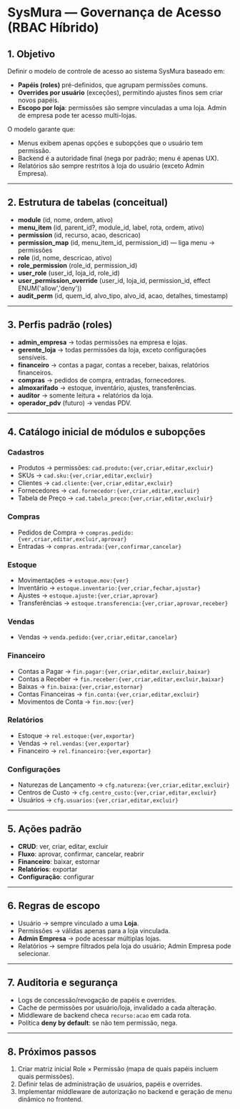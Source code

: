 # SysMura — Governança de Acesso (RBAC Híbrido)

## 1. Objetivo

Definir o modelo de controle de acesso ao sistema SysMura baseado em:

* **Papéis (roles)** pré-definidos, que agrupam permissões comuns.
* **Overrides por usuário** (exceções), permitindo ajustes finos sem criar novos papéis.
* **Escopo por loja**: permissões são sempre vinculadas a uma loja. Admin de empresa pode ter acesso multi-lojas.

O modelo garante que:

* Menus exibem apenas opções e subopções que o usuário tem permissão.
* Backend é a autoridade final (nega por padrão; menu é apenas UX).
* Relatórios são sempre restritos à loja do usuário (exceto Admin Empresa).

---

## 2. Estrutura de tabelas (conceitual)

* **module** (id, nome, ordem, ativo)
* **menu\_item** (id, parent\_id?, module\_id, label, rota, ordem, ativo)
* **permission** (id, recurso, acao, descricao)
* **permission\_map** (id, menu\_item\_id, permission\_id) — liga menu → permissões
* **role** (id, nome, descricao, ativo)
* **role\_permission** (role\_id, permission\_id)
* **user\_role** (user\_id, loja\_id, role\_id)
* **user\_permission\_override** (user\_id, loja\_id, permission\_id, effect ENUM('allow','deny'))
* **audit\_perm** (id, quem\_id, alvo\_tipo, alvo\_id, acao, detalhes, timestamp)

---

## 3. Perfis padrão (roles)

* **admin\_empresa** → todas permissões na empresa e lojas.
* **gerente\_loja** → todas permissões da loja, exceto configurações sensíveis.
* **financeiro** → contas a pagar, contas a receber, baixas, relatórios financeiros.
* **compras** → pedidos de compra, entradas, fornecedores.
* **almoxarifado** → estoque, inventário, ajustes, transferências.
* **auditor** → somente leitura + relatórios da loja.
* **operador\_pdv** (futuro) → vendas PDV.

---

## 4. Catálogo inicial de módulos e subopções

### Cadastros

* Produtos → permissões: `cad.produto:{ver,criar,editar,excluir}`
* SKUs → `cad.sku:{ver,criar,editar,excluir}`
* Clientes → `cad.cliente:{ver,criar,editar,excluir}`
* Fornecedores → `cad.fornecedor:{ver,criar,editar,excluir}`
* Tabela de Preço → `cad.tabela_preco:{ver,criar,editar,excluir}`

### Compras

* Pedidos de Compra → `compras.pedido:{ver,criar,editar,excluir,aprovar}`
* Entradas → `compras.entrada:{ver,confirmar,cancelar}`

### Estoque

* Movimentações → `estoque.mov:{ver}`
* Inventário → `estoque.inventario:{ver,criar,fechar,ajustar}`
* Ajustes → `estoque.ajuste:{ver,criar,aprovar}`
* Transferências → `estoque.transferencia:{ver,criar,aprovar,receber}`

### Vendas

* Vendas → `venda.pedido:{ver,criar,editar,cancelar}`

### Financeiro

* Contas a Pagar → `fin.pagar:{ver,criar,editar,excluir,baixar}`
* Contas a Receber → `fin.receber:{ver,criar,editar,excluir,baixar}`
* Baixas → `fin.baixa:{ver,criar,estornar}`
* Contas Financeiras → `fin.conta:{ver,criar,editar,excluir}`
* Movimentos de Conta → `fin.mov:{ver}`

### Relatórios

* Estoque → `rel.estoque:{ver,exportar}`
* Vendas → `rel.vendas:{ver,exportar}`
* Financeiro → `rel.financeiro:{ver,exportar}`

### Configurações

* Naturezas de Lançamento → `cfg.natureza:{ver,criar,editar,excluir}`
* Centros de Custo → `cfg.centro_custo:{ver,criar,editar,excluir}`
* Usuários → `cfg.usuarios:{ver,criar,editar,excluir}`

---

## 5. Ações padrão

* **CRUD**: ver, criar, editar, excluir
* **Fluxo**: aprovar, confirmar, cancelar, reabrir
* **Financeiro**: baixar, estornar
* **Relatórios**: exportar
* **Configuração**: configurar

---

## 6. Regras de escopo

* Usuário → sempre vinculado a uma **Loja**.
* Permissões → válidas apenas para a loja vinculada.
* **Admin Empresa** → pode acessar múltiplas lojas.
* Relatórios → sempre filtrados pela loja do usuário; Admin Empresa pode selecionar.

---

## 7. Auditoria e segurança

* Logs de concessão/revogação de papéis e overrides.
* Cache de permissões por usuário/loja, invalidado a cada alteração.
* Middleware de backend checa `recurso:acao` em cada rota.
* Política **deny by default**: se não tem permissão, nega.

---

## 8. Próximos passos

1. Criar matriz inicial Role × Permissão (mapa de quais papéis incluem quais permissões).
2. Definir telas de administração de usuários, papéis e overrides.
3. Implementar middleware de autorização no backend e geração de menu dinâmico no frontend.
